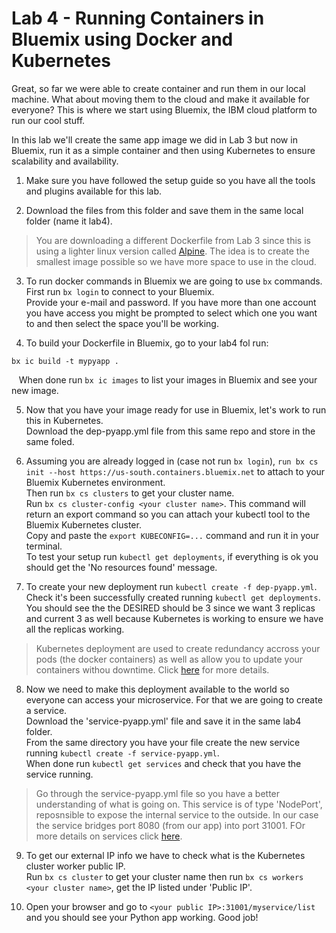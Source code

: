 # Lab 4 - Running Containers in Bluemix using Docker and Kubernetes
Great, so far we were able to create container and run them in our local machine. What about moving them to the cloud and make it available for everyone? This is where we start using Bluemix, the IBM cloud platform to run our cool stuff.

In this lab we'll create the same app image we did in Lab 3 but now in Bluemix, run it as a simple container and then using Kubernetes to ensure scalability and availability.

1. Make sure you have followed the setup guide so you have all the tools and plugins available for this lab.

2. Download the files from this folder and save them in the same local folder (name it lab4).
>You are downloading a different Dockerfile from Lab 3 since this is using a lighter linux version called [Alpine](https://alpinelinux.org/). The idea is to create the smallest image possible so we have more space to use in the cloud.

3. To run docker commands in Bluemix we are going to use `bx` commands. First run `bx login` to connect to your Bluemix.
<BR>Provide your e-mail and password. If you have more than one account you have access you might be prompted to select which one you want to and then select the space you'll be working.

4. To build your Dockerfile in Bluemix, go to your lab4 fol run:
```
bx ic build -t mypyapp .
```
&nbsp;&nbsp;&nbsp;When done run `bx ic images` to list your images in Bluemix and see your new image.

5. Now that you have your image ready for use in Bluemix, let's work to run this in Kubernetes.<BR>
Download the dep-pyapp.yml file from this same repo and store in the same foled.

6. Assuming you are already logged in (case not run `bx login`), `run bx cs init --host https://us-south.containers.bluemix.net` to attach to your Bluemix Kubernetes environment.<BR>
Then run `bx cs clusters` to get your cluster name.<BR>
Run `bx cs cluster-config <your cluster name>`. This command will return an export command so you can attach your kubectl tool to the Bluemix Kubernetes cluster.<BR>
Copy and paste the `export KUBECONFIG=...` command and run it in your terminal.<BR>
To test your setup run `kubectl get deployments`, if everything is ok you should get the 'No resources found' message.

7. To create your new deployment run `kubectl create -f dep-pyapp.yml`. Check it's been successfully created running `kubectl get deployments`.<BR>
You should see the the DESIRED should be 3 since we want 3 replicas and current 3 as well because Kubernetes is working to ensure we have all the replicas working.
>Kubernetes deployment are used to create redundancy accross your pods (the docker containers) as well as allow you to update your containers withou downtime. Click [here](https://kubernetes.io/docs/concepts/workloads/controllers/deployment/) for more details.

8. Now we need to make this deployment available to the world so everyone can access your microservice. For that we are going to create a service.<BR>
Download the 'service-pyapp.yml' file and save it in the same lab4 folder.<BR>
From the same directory you have your file create the new service running `kubectl create -f service-pyapp.yml`.<BR>
When done run `kubectl get services` and check that you have the service running.
>Go through the service-pyapp.yml file so you have a better understanding of what is going on. This service is of type 'NodePort', reposnsible to expose the internal service to the outside. In our case the service bridges port 8080 (from our app) into port 31001. FOr more details on services click [here](https://kubernetes.io/docs/concepts/services-networking/service/).

9. To get our external IP info we have to check what is the Kubernetes cluster worker public IP.<BR>
Run `bx cs cluster` to get your cluster name then run `bx cs workers <your cluster name>`, get the IP listed under 'Public IP'.

10. Open your browser and go to `<your public IP>:31001/myservice/list` and you should see your Python app working. Good job!
